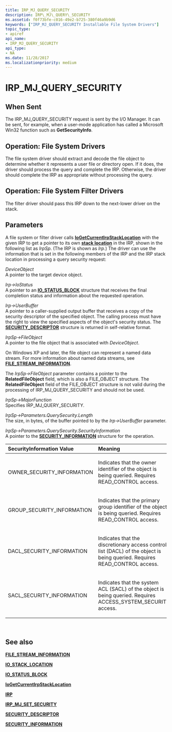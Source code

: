 ```yaml
---
title: IRP_MJ_QUERY_SECURITY
description: IRP\_MJ\_QUERY\_SECURITY
ms.assetid: f0f73bfe-c016-49e2-b725-380f46a9b9d6
keywords: ["IRP_MJ_QUERY_SECURITY Installable File System Drivers"]
topic_type:
- apiref
api_name:
- IRP_MJ_QUERY_SECURITY
api_type:
- NA
ms.date: 11/28/2017
ms.localizationpriority: medium
---
```


# IRP\_MJ\_QUERY\_SECURITY


## When Sent


The IRP\_MJ\_QUERY\_SECURITY request is sent by the I/O Manager. It can be sent, for example, when a user-mode application has called a Microsoft Win32 function such as **GetSecurityInfo**.

## Operation: File System Drivers


The file system driver should extract and decode the file object to determine whether it represents a user file or directory open. If it does, the driver should process the query and complete the IRP. Otherwise, the driver should complete the IRP as appropriate without processing the query.

## Operation: File System Filter Drivers


The filter driver should pass this IRP down to the next-lower driver on the stack.

## Parameters


A file system or filter driver calls [**IoGetCurrentIrpStackLocation**](https://msdn.microsoft.com/library/windows/hardware/ff549174) with the given IRP to get a pointer to its own [**stack location**](https://msdn.microsoft.com/library/windows/hardware/ff550659) in the IRP, shown in the following list as *IrpSp*. (The IRP is shown as *Irp*.) The driver can use the information that is set in the following members of the IRP and the IRP stack location in processing a query security request:

<a href="" id="deviceobject"></a>*DeviceObject*  
A pointer to the target device object.

<a href="" id="irp--iostatus"></a>*Irp-&gt;IoStatus*  
A pointer to an [**IO\_STATUS\_BLOCK**](https://msdn.microsoft.com/library/windows/hardware/ff550671) structure that receives the final completion status and information about the requested operation.

<a href="" id="irp--userbuffer"></a>*Irp-&gt;UserBuffer*  
A pointer to a caller-supplied output buffer that receives a copy of the security descriptor of the specified object. The calling process must have the right to view the specified aspects of the object's security status. The [**SECURITY\_DESCRIPTOR**](https://msdn.microsoft.com/library/windows/hardware/ff556610) structure is returned in self-relative format.

<a href="" id="irpsp--fileobject"></a>*IrpSp-&gt;FileObject*  
A pointer to the file object that is associated with *DeviceObject*.

On Windows XP and later, the file object can represent a named data stream. For more information about named data streams, see [**FILE\_STREAM\_INFORMATION**](https://msdn.microsoft.com/library/windows/hardware/ff540364).

The *IrpSp-&gt;FileObject* parameter contains a pointer to the **RelatedFileObject** field, which is also a FILE\_OBJECT structure. The **RelatedFileObject** field of the FILE\_OBJECT structure is not valid during the processing of IRP\_MJ\_QUERY\_SECURITY and should not be used.

<a href="" id="irpsp--majorfunction"></a>*IrpSp-&gt;MajorFunction*  
Specifies IRP\_MJ\_QUERY\_SECURITY.

<a href="" id="irpsp--parameters-querysecurity-length"></a>*IrpSp-&gt;Parameters.QuerySecurity.Length*  
The size, in bytes, of the buffer pointed to by the *Irp-&gt;UserBuffer* parameter.

<a href="" id="irpsp--parameters-querysecurity-securityinformation"></a>*IrpSp-&gt;Parameters.QuerySecurity.SecurityInformation*  
A pointer to the [**SECURITY\_INFORMATION**](security-information.md) structure for the operation.

<table>
<colgroup>
<col width="50%" />
<col width="50%" />
</colgroup>
<thead>
<tr class="header">
<th align="left">SecurityInformation Value</th>
<th align="left">Meaning</th>
</tr>
</thead>
<tbody>
<tr class="odd">
<td align="left"><p>OWNER_SECURITY_INFORMATION</p></td>
<td align="left"><p>Indicates that the owner identifier of the object is being queried. Requires READ_CONTROL access.</p></td>
</tr>
<tr class="even">
<td align="left"><p>GROUP_SECURITY_INFORMATION</p></td>
<td align="left"><p>Indicates that the primary group identifier of the object is being queried. Requires READ_CONTROL access.</p></td>
</tr>
<tr class="odd">
<td align="left"><p>DACL_SECURITY_INFORMATION</p></td>
<td align="left"><p>Indicates that the discretionary access control list (DACL) of the object is being queried. Requires READ_CONTROL access.</p></td>
</tr>
<tr class="even">
<td align="left"><p>SACL_SECURITY_INFORMATION</p></td>
<td align="left"><p>Indicates that the system ACL (SACL) of the object is being queried. Requires ACCESS_SYSTEM_SECURITY access.</p></td>
</tr>
</tbody>
</table>

 

## See also


[**FILE\_STREAM\_INFORMATION**](https://msdn.microsoft.com/library/windows/hardware/ff540364)

[**IO\_STACK\_LOCATION**](https://msdn.microsoft.com/library/windows/hardware/ff550659)

[**IO\_STATUS\_BLOCK**](https://msdn.microsoft.com/library/windows/hardware/ff550671)

[**IoGetCurrentIrpStackLocation**](https://msdn.microsoft.com/library/windows/hardware/ff549174)

[**IRP**](https://msdn.microsoft.com/library/windows/hardware/ff550694)

[**IRP\_MJ\_SET\_SECURITY**](irp-mj-set-security.md)

[**SECURITY\_DESCRIPTOR**](https://msdn.microsoft.com/library/windows/hardware/ff556610)

[**SECURITY\_INFORMATION**](security-information.md)

 

 






